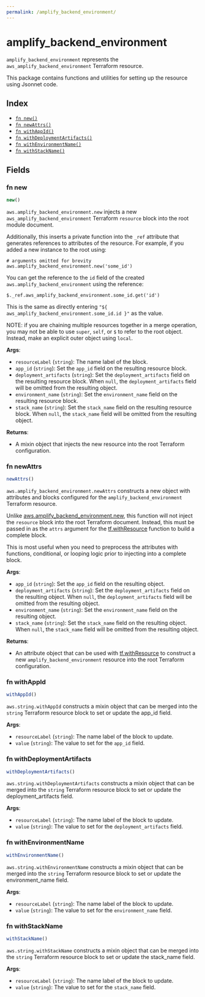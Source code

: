 ```yaml
---
permalink: /amplify_backend_environment/
---
```


# amplify_backend_environment

`amplify_backend_environment` represents the `aws_amplify_backend_environment` Terraform resource.



This package contains functions and utilities for setting up the resource using Jsonnet code.


## Index

* [`fn new()`](#fn-new)
* [`fn newAttrs()`](#fn-newattrs)
* [`fn withAppId()`](#fn-withappid)
* [`fn withDeploymentArtifacts()`](#fn-withdeploymentartifacts)
* [`fn withEnvironmentName()`](#fn-withenvironmentname)
* [`fn withStackName()`](#fn-withstackname)

## Fields

### fn new

```ts
new()
```


`aws.amplify_backend_environment.new` injects a new `aws_amplify_backend_environment` Terraform `resource`
block into the root module document.

Additionally, this inserts a private function into the `_ref` attribute that generates references to attributes of the
resource. For example, if you added a new instance to the root using:

    # arguments omitted for brevity
    aws.amplify_backend_environment.new('some_id')

You can get the reference to the `id` field of the created `aws.amplify_backend_environment` using the reference:

    $._ref.aws_amplify_backend_environment.some_id.get('id')

This is the same as directly entering `"${ aws_amplify_backend_environment.some_id.id }"` as the value.

NOTE: if you are chaining multiple resources together in a merge operation, you may not be able to use `super`, `self`,
or `$` to refer to the root object. Instead, make an explicit outer object using `local`.

**Args**:
  - `resourceLabel` (`string`): The name label of the block.
  - `app_id` (`string`): Set the `app_id` field on the resulting resource block.
  - `deployment_artifacts` (`string`): Set the `deployment_artifacts` field on the resulting resource block. When `null`, the `deployment_artifacts` field will be omitted from the resulting object.
  - `environment_name` (`string`): Set the `environment_name` field on the resulting resource block.
  - `stack_name` (`string`): Set the `stack_name` field on the resulting resource block. When `null`, the `stack_name` field will be omitted from the resulting object.

**Returns**:
- A mixin object that injects the new resource into the root Terraform configuration.


### fn newAttrs

```ts
newAttrs()
```


`aws.amplify_backend_environment.newAttrs` constructs a new object with attributes and blocks configured for the `amplify_backend_environment`
Terraform resource.

Unlike [aws.amplify_backend_environment.new](#fn-new), this function will not inject the `resource`
block into the root Terraform document. Instead, this must be passed in as the `attrs` argument for the
[tf.withResource](https://github.com/tf-libsonnet/core/tree/main/docs#fn-withresource) function to build a complete block.

This is most useful when you need to preprocess the attributes with functions, conditional, or looping logic prior to
injecting into a complete block.

**Args**:
  - `app_id` (`string`): Set the `app_id` field on the resulting object.
  - `deployment_artifacts` (`string`): Set the `deployment_artifacts` field on the resulting object. When `null`, the `deployment_artifacts` field will be omitted from the resulting object.
  - `environment_name` (`string`): Set the `environment_name` field on the resulting object.
  - `stack_name` (`string`): Set the `stack_name` field on the resulting object. When `null`, the `stack_name` field will be omitted from the resulting object.

**Returns**:
  - An attribute object that can be used with [tf.withResource](https://github.com/tf-libsonnet/core/tree/main/docs#fn-withresource) to construct a new `amplify_backend_environment` resource into the root Terraform configuration.


### fn withAppId

```ts
withAppId()
```

`aws.string.withAppId` constructs a mixin object that can be merged into the `string`
Terraform resource block to set or update the app_id field.



**Args**:
  - `resourceLabel` (`string`): The name label of the block to update.
  - `value` (`string`): The value to set for the `app_id` field.


### fn withDeploymentArtifacts

```ts
withDeploymentArtifacts()
```

`aws.string.withDeploymentArtifacts` constructs a mixin object that can be merged into the `string`
Terraform resource block to set or update the deployment_artifacts field.



**Args**:
  - `resourceLabel` (`string`): The name label of the block to update.
  - `value` (`string`): The value to set for the `deployment_artifacts` field.


### fn withEnvironmentName

```ts
withEnvironmentName()
```

`aws.string.withEnvironmentName` constructs a mixin object that can be merged into the `string`
Terraform resource block to set or update the environment_name field.



**Args**:
  - `resourceLabel` (`string`): The name label of the block to update.
  - `value` (`string`): The value to set for the `environment_name` field.


### fn withStackName

```ts
withStackName()
```

`aws.string.withStackName` constructs a mixin object that can be merged into the `string`
Terraform resource block to set or update the stack_name field.



**Args**:
  - `resourceLabel` (`string`): The name label of the block to update.
  - `value` (`string`): The value to set for the `stack_name` field.
